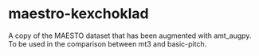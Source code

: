 # maestro-kexchoklad
A copy of the MAESTO dataset that has been augmented with amt_augpy. To be used in the comparison between mt3 and basic-pitch.
